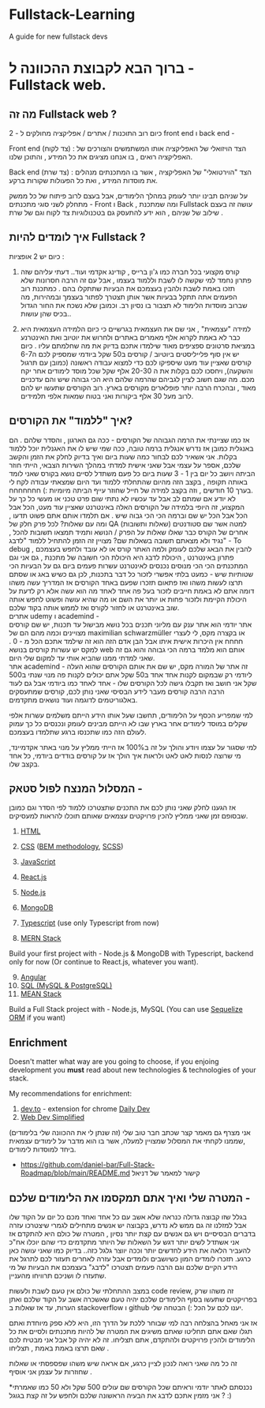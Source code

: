 # Fullstack-Learning
A guide for new fullstack devs

# ברוך הבא לקבוצת ההכוונה ל - Fullstack web.

## מה זה Fullstack web ? <br />
כיום רוב התוכנות / אתרים / אפליקציה מחולקים ל - 2 front end ו back end -

Front end (צד לקוח) :
הצד הויזואלי של האפליקציה אותו המשתמשים והצורכים של האפליקציה רואים , בו אנחנו מציגים את כל המידע , והתוכן שלנו.


Back end (צד שרת) : 
הצד "הוירטואלי" של האפליקציה , אשר בו המתכנתים מנהלים את מוסדות המידע , ואת כל הפעולות שקורות ברקע.

על שניהם תבינו יותר לעומק במהלך הלימודים, 
אבל בעצם לרוב פיתוח של כל ממשק מתחלק לשני סוגי מתכנתים - Front ו Back , ומה שמתכנת Fullstack עושה זה בעצם שילוב של שניהם , הוא ידע להתעסק גם בטכנולוגיות צד לקוח וגם של שרת .


## איך לומדים להיות Fullstack ? <br />
כיום יש 2 אופציות : <br />

1. קורס מקצועי בכל חברה כמו ג'ון ברייס , קודינג אקדמי ועוד.. דעתי עליהם שזה פתרון נחמד למי שקשה לו לשבת וללמוד בעצמו , אבל עם זה הרבה חסרונות שלא תזכו באמת לשבת ולהבין בעצמכם את הבעיות שתתקלו בהם .
כמתכנת רוב הפעמים אתה תתקל בבעיות אשר אותן תצטרך לפתור בעצמך ובמהירות, מה שברוב מוסדות הלימוד לא תצבור בו נסיון רב.
וכמובן שלא נשכח את החור הגדול בכיס שהן עושות.. <br />

2. למידה "עצמאית" , אני שם את העצמאית בגרשיים כי כיום הלמידה העצמאית היא כבר לא באמת לקרוא אלף מאמרים באתרים ולחרוש את יוטיוב ואת האינטרנע במציאת סרטונים ספציפים מאוד שילמדו אתכם בדיוק את מה שחלמתם עליו .
כיום יש אין סוף פלייליסטים ביוטיוב / קורסים ב50 שקל ביודמי שמספיק לכם ה6-7 קורסים שאציין עוד מעט שיספיקו לכם כדי למצוא עבודה ראשונה (כמובן עם תרגול והשקעה), ויחסכו לכם בקלות את ה 20-30 אלף שקל שכל מוסד לימודים אחר יקח מכם.
מה שגם חשוב לציין לגביהם שהרמה שלהם היא הכי גבוהה שיש והם עדכניים מאוד , ובהכרח הרבה יותר פופלארים מקורסים בארץ.
רוב הקורסים שתעשו יש להם לרוב מעל 30 אלף ביקורות ואני בטוח שמאות אלפי תלמידים.


## איך "ללמוד" את הקורסים?<br />
אז כמו שציינתי את הרמה הגבוהה של הקורסים - ככה גם הארגון , והסדר שלהם .
הם באנגלית כמובן אז נדרש אנגלית ברמה טובה, ככה שמי שיש לו את האגנלית יוכל ללמוד בקלות.
אני אשאיר לכם לבחור כמה שעות ביום ואיך בדיוק לחלק את הזמן והקשב שלכם, אספר על עצמי אבל שאני אישית למדתי במהלך השירות הצבאי, הייתי חוזר הביתה ויושב כל יום בין 1 - 3 שעות ביום כל פעם משתדל לסיים נושא בקורס שאני לומד באותה תקופה , 
בקצב הזה מהיום שהתחלתי ללמוד ועד היום שמצאתי עבודה לקח לי בערך 10 חודשים , וזה בקצב למידה של חייל שחוזר עייף הביתה מיומיות :) חחחחחחח.
<br />
לא יודע אם שמתם לב אבל עד עכשיו לא נתתי שום פרט טכני או מעשי כל כך על המקצוע, זה היופי בלמידה של הקורסים האלה באינטרנט שאציין עוד מעט, הכל אבל הכל אבל הכל יש שם וברמה הכי הכי גבוה שיש .
אם תלמדו אותם אתם פשוט תדעו , ומה עם שאלות? לכל פרק חלק של QA (שאלות ותשובות) למטה אשר שם סטודנטים אחרים של הקורס כבר שאלו שאלות על הפרק / הנושא ותמיד תמצאו תשובות להכל , נגיד ולא מצאתם תשובה בשאלות שם? מצויין זה הזמן להתחיל ללמוד "לדבג" - To debug , להבין את הבאג שלכם לעומק ולמה האתר קורס או לא עובד ולחפש בעצמכם פתרון באינטרנט , היכולת לדבג היא היכולת הכי חשובה של מתכנת , גם אני וגם המתכנתים הכי הכי מנוסים נכנסים לאינטרנט עשרות פעמים ביום גם על הבעיות הכי שטותיות שיש - כמעט בלתי אפשרי לזכור כל דבר בתכנות, לכן גם כשיש באג או שסתם תרצו לעשות משהו ואז פתאום תזכרו שפעם באחד הקורסים אז המדריך עשה משהו דומה אתם לא באמת חייבים לזכור בעל פה אחד לאחד מה הוא עשה אלא רק לדעת על היכולת הקיימת ולזכור פחות או יותר את השם או מה שהיא עושה ופשוט לחפש אותה שוב באינטרנט או לחזור לקורס ואז לממש אותה בקוד שלכם.
<br />
אתרים udemy ו academind -<br /> 
אתר יודמי הוא אתר ענק עם מליוני תכנים בכל נושא מבישול עד תכנות, יש שם קורסים מצויינים וכמה מהם הם של maximilian schwarzmüller או בקצרה מקס, לי לעצרי חחחח אין היכרות אישית איתו אבל הבן אדם הזה הוא זה שילמד אתכם הכל מ - 0 .
למקס יש עשרות קורסים בנושא web אותם הוא מלמד ברמה הכי גבוהה והוא גם זה שאני למדתי ממנו שהביא אותי עד למקום שלי היום.
<br />
אתר academind - זה אתר של המורה מקס, יש שם את אותם הקורסים שהוא העלה ליודמי רק שבמקום לקנות אחד אחד ב50 שקל אתם יכולים לקנות פה מנוי שנתי ב500 שקל אני חושב ואז תקבלו גישה לכל הקורסים שלו - אחד לאחד כמו ביודמי אבל גם לעוד הרבה הרבה קורסים מעבר לידע הבסיסי שאני נותן לכם, 
קורסים שמתעסקים באלגוריטמים לדוגמה ועוד נושאים מתקדמים.

למי שמפריע הכסף על הלימודים, תחשבו שעל אותו הידע הייתם משלמים עשרות אלפי שקלים במוסד לימודים אחר בארץ שבו לא הייתם מבינים לעומק ונכנסים כל כך עמוק לעולם הזה כמו שתכנסו ברגע שתלמדו בעצמכם.

למי שסגור על עצמו ויודע והולך על זה ב100% אז הייתי ממליץ על מנוי באתר אקדמיינד, מי שרוצה לנסות לאט לאט ולראות איך הולך אז על קורסים בודדים ביודמי, כל אחד בקצב שלו.

## המסלול המנצח לפול סטאק -
אז הגענו לחלק שאני נותן לכם את התכנים שתצטרכו ללמוד לפי הסדר וגם כמובן שבסופם זמן שאני ממליץ להכין פרויקטים עצמאים שאותם תוכלו להראות למעסיקים.

1. [HTML](https://www.youtube.com/watch?v=hu-q2zYwEYs&list=PL4cUxeGkcC9ivBf_eKCPIAYXWzLlPAm6G)
2. [CSS](https://www.udemy.com/course/css-the-complete-guide-incl-flexbox-grid-sass/) ([BEM methodology](https://en.bem.info/methodology/), [SCSS](https://youtu.be/Zz6eOVaaelI))
3. [JavaScript](https://www.udemy.com/course/javascript-the-complete-guide-2020-beginner-advanced/)

4. [React.js](https://www.udemy.com/course/react-the-complete-guide-incl-redux/)


5. [Node.js](https://www.udemy.com/course/nodejs-the-complete-guide/)
6. [MongoDB](https://www.udemy.com/course/mongodb-the-complete-developers-guide/)

7. [Typescript](https://www.udemy.com/course/understanding-typescript/) (use only Typescript from now)
8. [MERN Stack](https://www.udemy.com/course/react-nodejs-express-mongodb-the-mern-fullstack-guide/)

Build your first project with - Node.js & MongoDB with Typescript, backend only for now (Or continue to React.js, whatever you want).

9. [Angular](https://www.udemy.com/course/the-complete-guide-to-angular-2/)
10. [SQL (MySQL & PostgreSQL)](https://www.udemy.com/course/sql-the-complete-developers-guide-mysql-postgresql/)
11. [MEAN Stack](https://www.udemy.com/course/angular-2-and-nodejs-the-practical-guide/)

Build a Full Stack project with - Node.js, MySQL (You can use [Sequelize ORM](https://sequelize.org/) if you want)

## Enrichment

Doesn't matter what way are you going to choose, if you enjoing development you **must** read about new technologies & technologies of your stack.

My recommendations for enrichment:

1. [dev.to](https://dev.to/) - extension for chrome [Daily Dev](https://chrome.google.com/webstore/detail/dailydev-the-homepage-dev/jlmpjdjjbgclbocgajdjefcidcncaied)
2. [Web Dev Simplified](https://www.youtube.com/c/WebDevSimplified)

אני מצרף גם מאמר קצר שכתב חבר טוב שלי (זה שנתן לי את ההכוונה שלי בלימודים) ,שממנו לקחתי את המסלול שמצויין למעלה, אשר בו הוא מדבר על לימודים עצמאית ביחד למוסדות לימודים.

- https://github.com/daniel-bar/Full-Stack-Roadmap/blob/main/README.md קישור למאמר של דניאל

## המטרה שלי ואיך אתם תמקסמו את הלימודים שלכם -
בגלל שזו קבוצה גדולה כנראה שלא אשב עם כל אחד ואחד מכם כל יום על הקוד שלו אבל למזלנו זה גם ממש לא נדרש, בקבוצה יש אנשים מתחילים לגמרי שיצטרכו עזרה בדברים הבסיסיים ויש גם אנשים עם קצת יותר נסיון , המטרה של כולם היא להתקדם אז אני אשתדל לשים יותר דגש על השאלות של היותר מתקדמים כדי שהם יוכלו אח"כ להעביר הלאה את הידע לחדשים יותר וככה יווצר גלגל כזה.. בדיוק כמו שאני עושה כאן כרגע.
תזכרו לומדים המון כשיושבים ולומדים אבל עזרה לאחרים תעזור לכם לתרגל את הידע הקיים שלכם וגם הרבה פעמים תצטרכו "לדבג" בעצמכם את הבעיות של מי שתעזרו לו ושניכם תרוויחו מהעניין.

במצב ההתחלתי של כולם אין טעם לשבת ולעשות code review, זה משהו שרק בפרויקטים שתעשו בסוף הלימודים שלכם יהיה טעם שאשכרה אשב על הקוד שלכם ואתן הערות, עד אז שאלות ב stackoverflow ו github יענו לכם על הכל :) הבטחה שלי.

אז אני מאחל בהצלחה רבה למי שבוחר ללכת על הדרך הזו, היא ללא ספק מיוחדת ואתם תגלו שאם אתם תחליטו שאתם משיגים את המטרה של להיות מתכנתים ולסיים את כל הלימודים ולהכין פרויקטים ולהתקדם, אתם תצליחו.
זה לא יהיה קל אבל אני מבטיח לכם שאם תרצו באמת באמת , תצליחו . 

זה כל מה שאני רואה לנכון לציין כרגע, אם אראה שיש משהו שפספסתי או שאלות שחוזרות על עצמן אני אוסיף .

*נכנסתם לאתר יודמי וראיתם שכל הקורסים שם עולים 500 שקל ולא 50 כמו שאמרתי ? אני מזמין אתכם לדבג את הבעיה הראשונה שלכם ולחפש על זה קצת בגוגל :)
